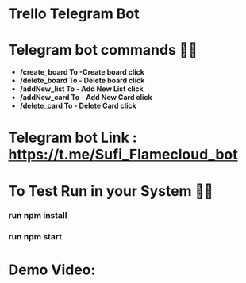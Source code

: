 # Trello Telegram Bot

# Telegram bot commands 👨‍💻
 - **/create_board To -Create board click**
  - **/delete_board To - Delete board click**
  - **/addNew_list To - Add New List click**
  - **/addNew_card To - Add New Card click**
  - **/delete_card To - Delete Card click**
  
 # Telegram bot Link : https://t.me/Sufi_Flamecloud_bot
# To Test Run in your System 👨‍💻  
### run npm install
### run npm start

# Demo Video: 
 
